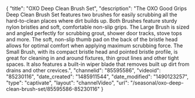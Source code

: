 {
    "title": "OXO Deep Clean Brush Set",
    "description": "The OXO Good Grips Deep Clean Brush Set features two brushes for easily scrubbing all the hard-to-clean places where dirt builds up. Both Brushes feature sturdy nylon bristles and soft, comfortable non-slip grips. The Large Brush is sized and angled perfectly for scrubbing grout, shower door tracks, stove tops and more. The soft, non-slip thumb pad on the back of the bristle head allows for optimal comfort when applying maximum scrubbing force. The Small Brush, with its compact bristle head and pointed bristle profile, is great for cleaning in and around fixtures, thin grout lines and other tight spaces. It also features a built-in wiper blade that removes built up dirt from drains and other crevices.",
    "channelid": "85595586",
    "videoid": "85230116",
    "date_created": "1485911544",
    "date_modified": "1490123257",
    "type": "captivate",
    "layout": "channelVideo",
    "url": "\/seasonal\/oxo-deep-clean-brush-set\/85595586-85230116"
}